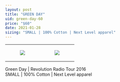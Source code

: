 ```yaml
---
layout: post
title: "GREEN DAY"
uid: green-day-60
price: "$60"
date: 2021-01-28
sizing: "SMALL | 100% Cotton | Next Level apparel"
---
```




<table style="width:100%;"><tr><td style="vertical-align:top;">
      <figure class="tmblr-full" data-orig-height="2048" data-orig-width="1365" data-orig-src="https://concertshirts.netlify.app/shirts/0410/0410-01.jpg"><img src="https://64.media.tumblr.com/e5df3656a55c312406075fe51590ea78/36d559f396047ba9-05/s540x810/fb5b3886ec20bccde1be13002295d9c7b6134e06.jpg" data-orig-height="2048" data-orig-width="1365" data-orig-src="https://concertshirts.netlify.app/shirts/0410/0410-01.jpg"/></figure></td>
    <td style="vertical-align:top;">
      <figure class="tmblr-full" data-orig-height="2048" data-orig-width="1365" data-orig-src="https://concertshirts.netlify.app/shirts/0410/0410-02.jpg"><img src="https://64.media.tumblr.com/d9c1ebccb3f6853d1d588c26cb2973c9/36d559f396047ba9-70/s540x810/d1a53540cb31b3268c75a4a705fc1a35db255a0e.jpg" data-orig-height="2048" data-orig-width="1365" data-orig-src="https://concertshirts.netlify.app/shirts/0410/0410-02.jpg"/></figure></td>
  </tr></table><p>
  Green Day | Revolution Radio Tour 2016<br/>SMALL | 100% Cotton | Next Level apparel
</p>
